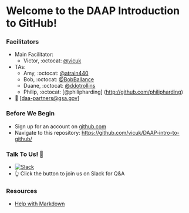 # Welcome to the DAAP Introduction to GitHub!

### Facilitators
- Main Facilitator:
  - Victor, :octocat: [@vicuk](http://github.com/vicuk)
- TAs:
  - Amy, :octocat: [@atrain440](http://github.com/atrain440)
  - Bob, :octocat: [@BobBallance](http://github.com/BobBallance)
  - Duane, :octocat: [@ddotrollins](http://github.com/ddotrollins)
  - Philip, :octocat: [@philipharding] (http://github.com/philipharding)
- :email: [daa-partners@gsa.gov]

### Before We Begin
- Sign up for an account on [github.com](http://github.com)
- Navigate to this repository: https://github.com/vicuk/DAAP-intro-to-github/

### Talk To Us! :speech_balloon:
- [![Slack](http://www.jaredhanstra.com/images/logos/slack.png)](https://18f.slack.com/messages/daa-partners/)
- :point_up_2: Click the button to join us on Slack for Q&A

### Resources
- [Help with Markdown](https://guides.github.com/features/mastering-markdown/)

